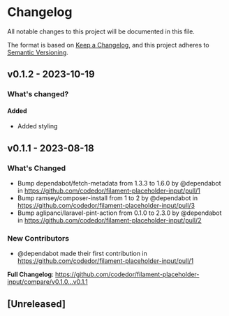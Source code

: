 # Changelog

All notable changes to this project will be documented in this file.

The format is based on [Keep a Changelog](https://keepachangelog.com/en/1.0.0/),
and this project adheres to [Semantic Versioning](https://semver.org/spec/v2.0.0.html).

## v0.1.2 - 2023-10-19

### What's changed?

#### Added

- Added styling

## v0.1.1 - 2023-08-18

### What's Changed

- Bump dependabot/fetch-metadata from 1.3.3 to 1.6.0 by @dependabot in https://github.com/codedor/filament-placeholder-input/pull/1
- Bump ramsey/composer-install from 1 to 2 by @dependabot in https://github.com/codedor/filament-placeholder-input/pull/3
- Bump aglipanci/laravel-pint-action from 0.1.0 to 2.3.0 by @dependabot in https://github.com/codedor/filament-placeholder-input/pull/2

### New Contributors

- @dependabot made their first contribution in https://github.com/codedor/filament-placeholder-input/pull/1

**Full Changelog**: https://github.com/codedor/filament-placeholder-input/compare/v0.1.0...v0.1.1

## [Unreleased]
